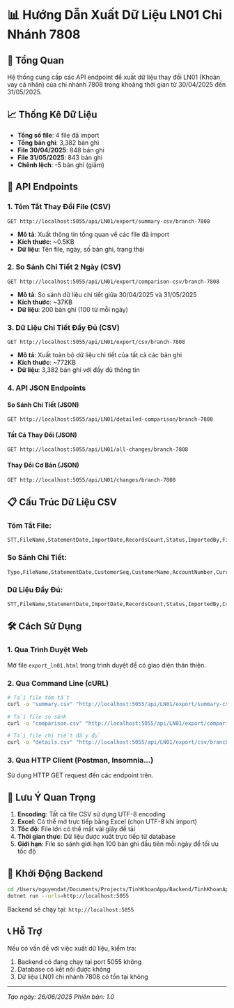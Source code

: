 # 📊 Hướng Dẫn Xuất Dữ Liệu LN01 Chi Nhánh 7808

## 🎯 Tổng Quan
Hệ thống cung cấp các API endpoint để xuất dữ liệu thay đổi LN01 (Khoản vay cá nhân) của chi nhánh 7808 trong khoảng thời gian từ 30/04/2025 đến 31/05/2025.

## 📈 Thống Kê Dữ Liệu
- **Tổng số file**: 4 file đã import
- **Tổng bản ghi**: 3,382 bản ghi
- **File 30/04/2025**: 848 bản ghi  
- **File 31/05/2025**: 843 bản ghi
- **Chênh lệch**: -5 bản ghi (giảm)

## 🔗 API Endpoints

### 1. Tóm Tắt Thay Đổi File (CSV)
```
GET http://localhost:5055/api/LN01/export/summary-csv/branch-7808
```
- **Mô tả**: Xuất thông tin tổng quan về các file đã import
- **Kích thước**: ~0.5KB
- **Dữ liệu**: Tên file, ngày, số bản ghi, trạng thái

### 2. So Sánh Chi Tiết 2 Ngày (CSV)  
```
GET http://localhost:5055/api/LN01/export/comparison-csv/branch-7808
```
- **Mô tả**: So sánh dữ liệu chi tiết giữa 30/04/2025 và 31/05/2025
- **Kích thước**: ~37KB  
- **Dữ liệu**: 200 bản ghi (100 từ mỗi ngày)

### 3. Dữ Liệu Chi Tiết Đầy Đủ (CSV)
```
GET http://localhost:5055/api/LN01/export/csv/branch-7808
```
- **Mô tả**: Xuất toàn bộ dữ liệu chi tiết của tất cả các bản ghi
- **Kích thước**: ~772KB
- **Dữ liệu**: 3,382 bản ghi với đầy đủ thông tin

### 4. API JSON Endpoints

#### So Sánh Chi Tiết (JSON)
```
GET http://localhost:5055/api/LN01/detailed-comparison/branch-7808
```

#### Tất Cả Thay Đổi (JSON)
```
GET http://localhost:5055/api/LN01/all-changes/branch-7808
```

#### Thay Đổi Cơ Bản (JSON)
```
GET http://localhost:5055/api/LN01/changes/branch-7808
```

## 📋 Cấu Trúc Dữ Liệu CSV

### Tóm Tắt File:
```csv
STT,FileName,StatementDate,ImportDate,RecordsCount,Status,ImportedBy,FileType,Category,Notes
```

### So Sánh Chi Tiết:
```csv
Type,FileName,StatementDate,CustomerSeq,CustomerName,AccountNumber,Currency,DebtAmount,LoanType,InterestRate,OfficerName,Province,District,LastRepayDate
```

### Dữ Liệu Đầy Đủ:
```csv
STT,FileName,StatementDate,ImportDate,RecordsCount,Status,ImportedBy,CustomerSeq,CustomerName,AccountNumber,Currency,DebtAmount,LoanType,InterestRate,OfficerName,NextRepayDate,Province,District,LastRepayDate
```

## 🛠️ Cách Sử Dụng

### 1. Qua Trình Duyệt Web
Mở file `export_ln01.html` trong trình duyệt để có giao diện thân thiện.

### 2. Qua Command Line (cURL)
```bash
# Tải file tóm tắt
curl -o "summary.csv" "http://localhost:5055/api/LN01/export/summary-csv/branch-7808"

# Tải file so sánh
curl -o "comparison.csv" "http://localhost:5055/api/LN01/export/comparison-csv/branch-7808"

# Tải file chi tiết đầy đủ
curl -o "details.csv" "http://localhost:5055/api/LN01/export/csv/branch-7808"
```

### 3. Qua HTTP Client (Postman, Insomnia...)
Sử dụng HTTP GET request đến các endpoint trên.

## 📝 Lưu Ý Quan Trọng

1. **Encoding**: Tất cả file CSV sử dụng UTF-8 encoding
2. **Excel**: Có thể mở trực tiếp bằng Excel (chọn UTF-8 khi import)
3. **Tốc độ**: File lớn có thể mất vài giây để tải
4. **Thời gian thực**: Dữ liệu được xuất trực tiếp từ database
5. **Giới hạn**: File so sánh giới hạn 100 bản ghi đầu tiên mỗi ngày để tối ưu tốc độ

## 🔧 Khởi Động Backend

```bash
cd /Users/nguyendat/Documents/Projects/TinhKhoanApp/Backend/TinhKhoanApp.Api
dotnet run --urls=http://localhost:5055
```

Backend sẽ chạy tại: `http://localhost:5055`

## 📞 Hỗ Trợ

Nếu có vấn đề với việc xuất dữ liệu, kiểm tra:
1. Backend có đang chạy tại port 5055 không
2. Database có kết nối được không  
3. Dữ liệu LN01 chi nhánh 7808 có tồn tại không

---
*Tạo ngày: 26/06/2025*
*Phiên bản: 1.0*
